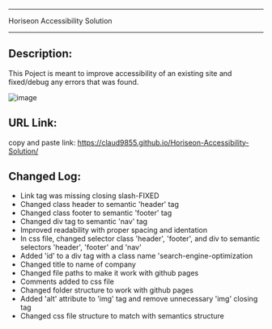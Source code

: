 --------------------------------

Horiseon Accessibility Solution

--------------------------------

Description:
------------
This Poject is meant to improve accessibility of an existing site and fixed/debug any errors that was found.

![image](https://user-images.githubusercontent.com/37052240/177916701-63db6a8c-1f57-4648-bcfa-6576e8ce6a8f.png)


URL Link:
---------
copy and paste link: https://claud9855.github.io/Horiseon-Accessibility-Solution/

Changed Log:
----------
- Link tag was missing closing slash-FIXED
- Changed class header to semantic 'header' tag
- Changed class footer to semantic 'footer' tag
- Changed div tag to semantic 'nav' tag
- Improved readability with proper spacing and identation
- In css file, changed selector class 'header', 'footer', and div to semantic selectors 'header', 'footer' and 'nav'
- Added 'id' to a div tag with a class name 'search-engine-optimization
- Changed title to name of company
- Changed file paths to make it work with github pages
- Comments added to css file
- Changed folder structure to work with github pages
- Added 'alt' attribute to 'img' tag and remove unnecessary 'img' closing tag
- Changed css file structure to match with semantics structure 
